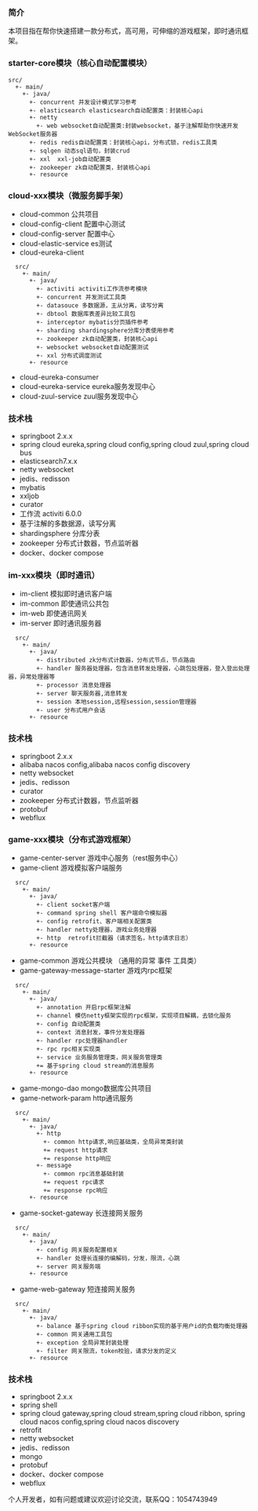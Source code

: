 ### 简介
本项目指在帮你快速搭建一款分布式，高可用，可伸缩的游戏框架，即时通讯框架。

### starter-core模块（核心自动配置模块）
```
src/
  +- main/
    +- java/
      +- concurrent 并发设计模式学习参考
      +- elasticsearch elasticsearch自动配置类：封装核心api
      +- netty
        +- web websocket自动配置类:封装websocket，基于注解帮助你快速开发WebSocket服务器
      +- redis redis自动配置类：封装核心api，分布式锁，redis工具类
      +- sqlgen 动态sql语句，封装crud
      +- xxl  xxl-job自动配置类
      +- zookeeper zk自动配置类，封装核心api
      +- resource
```

### cloud-xxx模块（微服务脚手架）
- cloud-common 公共项目
- cloud-config-client 配置中心测试 
- cloud-config-server 配置中心
- cloud-elastic-service es测试
- cloud-eureka-client 
```
  src/
    +- main/
      +- java/
        +- activiti activiti工作流参考模块
        +- concurrent 并发测试工具类
        +- datasouce 多数据源，主从分离，读写分离
        +- dbtool 数据库表差异比较工具包
        +- interceptor mybatis分页插件参考
        +- sharding shardingsphere分库分表使用参考
        +- zookeeper zk自动配置类，封装核心api
        +- websocket websocket自动配置测试
        +- xxl 分布式调度测试
      +- resource
```
- cloud-eureka-consumer 
- cloud-eureka-service eureka服务发现中心
- cloud-zuul-service zuul服务发现中心
### 技术栈
- springboot 2.x.x 
- spring cloud eureka,spring cloud config,spring cloud zuul,spring cloud bus
- elasticsearch7.x.x
- netty websocket
- jedis、redisson
- mybatis
- xxljob
- curator
- 工作流 activiti 6.0.0
- 基于注解的多数据源，读写分离
- shardingsphere 分库分表
- zookeeper 分布式计数器，节点监听器
- docker、docker compose

### im-xxx模块（即时通讯）
- im-client 模拟即时通讯客户端
- im-common 即使通讯公共包
- im-web 即使通讯网关
- im-server 即时通讯服务器
```
  src/
    +- main/
      +- java/
        +- distributed zk分布式计数器，分布式节点，节点路由
        +- handler 服务器处理器，包含消息转发处理器，心跳包处理器，登入登出处理器，异常处理器等
        +- processor 消息处理器
        +- server 聊天服务器,消息转发
        +- session 本地session,远程session,session管理器
        +- user 分布式用户会话
      +- resource
```
### 技术栈
- springboot 2.x.x 
- alibaba nacos config,alibaba nacos config discovery
- netty websocket
- jedis、redisson
- curator
- zookeeper 分布式计数器，节点监听器
- protobuf
- webflux

### game-xxx模块（分布式游戏框架）
- game-center-server 游戏中心服务（rest服务中心）
- game-client 游戏模拟客户端服务
```
  src/
    +- main/
      +- java/
        +- client socket客户端
        +- command spring shell 客户端命令模拟器
        +- config retrofit、客户端相关配置类
        +- handler netty处理器，游戏业务处理器
        +- http  retrofit拦截器（请求签名，http请求日志）
      +- resource
```
- game-common 游戏公共模块 （通用的异常 事件 工具类）
- game-gateway-message-starter 游戏内rpc框架
```
  src/
    +- main/
      +- java/
        +- annotation 开启rpc框架注解
        +- channel 模仿netty框架实现的rpc框架，实现项目解耦，去锁化服务
        +- config 自动配置类
        +- context 消息封发，事件分发处理器
        +- handler rpc处理器handler
        +- rpc rpc相关实现类
        +- service 业务服务管理类，网关服务管理类
        += 基于spring cloud stream的消息服务
      +- resource
```
- game-mongo-dao mongo数据库公共项目
- game-network-param http通讯服务
```
  src/
    +- main/
      +- java/
        +- http
          +- common http请求,响应基础类，全局异常类封装
          += request http请求
          += response http响应
        +- message
          +- common rpc消息基础封装
          += request rpc请求
          += response rpc响应
      +- resource
```
- game-socket-gateway 长连接网关服务
```
  src/
    +- main/
      +- java/
        +- config 网关服务配置相关
        +- handler 处理长连接的编解码，分发，限流，心跳
        +- server 网关服务端
      +- resource
```
- game-web-gateway 短连接网关服务
```
  src/
    +- main/
      +- java/
        +- balance 基于spring cloud ribbon实现的基于用户id的负载均衡处理器
        +- common 网关通用工具包
        +- exception 全局异常封装处理
        +- filter 网关限流，token校验，请求分发的定义
      +- resource
```
### 技术栈
- springboot 2.x.x 
- spring shell
- spring cloud gateway,spring cloud stream,spring cloud ribbon,
  spring cloud nacos config,spring cloud nacos discovery
- retrofit
- netty websocket
- jedis、redisson
- mongo 
- protobuf
- docker、docker compose
- webflux

个人开发者，如有问题或建议欢迎讨论交流，联系QQ：1054743949
